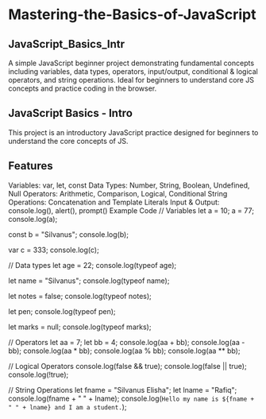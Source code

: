 # Mastering-the-Basics-of-JavaScript

## JavaScript_Basics_Intr

A simple JavaScript beginner project demonstrating fundamental concepts including variables, data types, operators, input/output, conditional & logical operators, and string operations. Ideal for beginners to understand core JS concepts and practice coding in the browser.

## JavaScript Basics - Intro

This project is an introductory JavaScript practice designed for beginners to understand the core concepts of JS.

## Features

Variables: var, let, const
Data Types: Number, String, Boolean, Undefined, Null
Operators: Arithmetic, Comparison, Logical, Conditional
String Operations: Concatenation and Template Literals
Input & Output: console.log(), alert(), prompt()
Example Code
// Variables
let a = 10;
a = 77;
console.log(a);

const b = "Silvanus";
console.log(b);

var c = 333;
console.log(c);

// Data types
let age = 22;
console.log(typeof age);

let name = "Silvanus";
console.log(typeof name);

let notes = false;
console.log(typeof notes);

let pen;
console.log(typeof pen);

let marks = null;
console.log(typeof marks);

// Operators
let aa = 7;
let bb = 4;
console.log(aa + bb);
console.log(aa - bb);
console.log(aa * bb);
console.log(aa % bb);
console.log(aa ** bb);

// Logical Operators
console.log(false && true);
console.log(false || true);
console.log(!true);

// String Operations
let fname = "Silvanus Elisha";
let lname = "Rafiq";
console.log(fname + " " + lname);
console.log(`Hello my name is ${fname + " " + lname} and I am a student.`);

